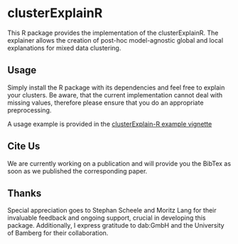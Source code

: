 # clusterExplainR 

This R package provides the implementation of the clusterExplainR. The explainer allows the creation of post-hoc model-agnostic global and local explanations for mixed data clustering.

## Usage 

Simply install the R package with its dependencies and feel free to explain your clusters. Be aware, that the current implementation cannot deal with missing values, therefore please ensure that you do an appropriate preprocessing.

A usage example is provided in the [clusterExplain-R example vignette](/vignettes/clusterExplainR-example.html)

## Cite Us

We are currently working on a publication and will provide you the BibTex as soon as we published the corresponding paper.

## Thanks

Special appreciation goes to Stephan Scheele and Moritz Lang for their
invaluable feedback and ongoing support, crucial in developing this package. 
Additionally, I express gratitude to dab:GmbH and the University of Bamberg for their collaboration.